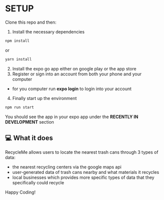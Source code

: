 # SETUP

Clone this repo and then:

1. Install the necessary dependencies

```bash
npm install
```
or
```bash
yarn install
```

2. Install the expo go app either on google play or the app store
3. Register or sign into an account from both your phone and your computer
* for you computer run **expo login** to login into your account

4. Finally start up the environment

```bash
npm run start
```

You should see the app in your expo app under the **RECENTLY IN DEVELOPMENT** section

## 💻 What it does
RecycleMe allows users to locate the nearest trash cans through 3 types of data:
- the nearest recycling centers via the google maps api
- user-generated data of trash cans nearby and what materials it recycles
- local businesses which provides more specific types of data that they specifically could recycle

Happy Coding!
